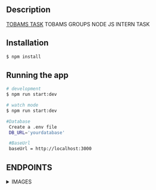 ## Description

[TOBAMS TASK](https://github.com/flames-web/Tobam-Task.git) TOBAMS GROUPS NODE JS INTERN TASK

## Installation

```bash
$ npm install
```

## Running the app

```bash
# development
$ npm run start:dev

# watch mode
$ npm run start:dev

#Database 
 Create a .env file 
 DB_URL='yourdatabase'

 #BaseUrl
 baseUrl = http://localhost:3000 


```

## ENDPOINTS

<details>
<summary>IMAGES</summary>

  <details>
  <summary>Get Images</summary>

    Request
    GET {baseUrl}/get_images
    No request body required


    Response
    {
      "images": [
      {
        "url": "https://example.com",
        "filename": "Tobams/c2szff1phscc",
        "mimetype": "image/png",
        "_id": "imageId",
        "__v": 0
     }
     ]
    }



    Errors
    500 Internal Server Error - Something went wrong

  </details>

  <details>
  <summary>Upload Image</summary>

    Request
    Post {baseUrl}/upload

    Request Body
    "image"-"imageFile"

    Response

    {
    "message": "Image upload sucessful",
    "image": {
        "url": "https://example.com",
        "filename": "Tobams/c2szff1phscc",
        "mimetype": "image/png",
        "_id": "imageId",
        "__v": 0
    }
    }


    Errors Codes
    200 - OK - Image upload sucessful
    400 BAD REQUEST - Invalid Image File
    500 - Internal Server Error - Something went wrong

  </details>

